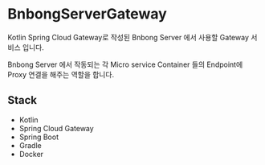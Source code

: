 # BnbongServerGateway

Kotlin Spring Cloud Gateway로 작성된 Bnbong Server 에서 사용할 Gateway 서비스 입니다.

Bnbong Server 에서 작동되는 각 Micro service Container 들의 Endpoint에 Proxy 연결을 해주는 역할을 합니다.

## Stack
 - Kotlin
 - Spring Cloud Gateway
 - Spring Boot
 - Gradle
 - Docker
